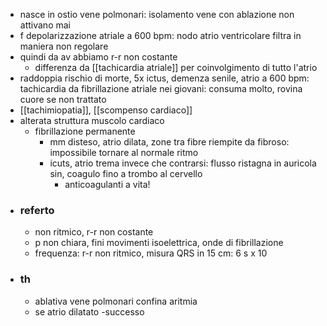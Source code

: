 - nasce in ostio vene polmonari: isolamento vene con ablazione non attivano mai
- f depolarizzazione atriale a 600 bpm: nodo atrio ventricolare filtra in maniera non regolare
- quindi da av abbiamo r-r non costante
	- differenza da [[tachicardia atriale]] per coinvolgimento di tutto l'atrio
- raddoppia rischio di morte, 5x ictus, demenza senile, atrio a 600 bpm: tachicardia da fibrillazione atriale nei giovani: consuma molto, rovina cuore se non trattato
- [[tachimiopatia]], [[scompenso cardiaco]] 
- alterata struttura muscolo cardiaco
	- fibrillazione permanente
		- mm disteso, atrio dilata, zone tra fibre riempite da fibroso: impossibile tornare al normale ritmo
		- icuts, atrio trema invece che contrarsi: flusso ristagna in auricola sin, coagulo fino a trombo al cervello
			- anticoagulanti a vita!
- ### referto
	- non ritmico, r-r non costante
	- p non chiara, fini movimenti isoelettrica, onde di fibrillazione
	- frequenza: r-r non ritmico, misura QRS in 15 cm: 6 s x 10
- ### th
	- ablativa vene polmonari confina aritmia
	- se atrio dilatato -successo